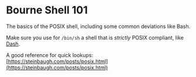 # Bourne Shell 101

The basics of the POSIX shell, including some common deviations like Bash.

Make sure you use for `/bin/sh` a shell that is *strictly* POSIX compliant,
like [Dash](http://gondor.apana.org.au/~herbert/dash/).

A good reference for quick lookups:
[https://steinbaugh.com/posts/posix.html](https://steinbaugh.com/posts/posix.html)